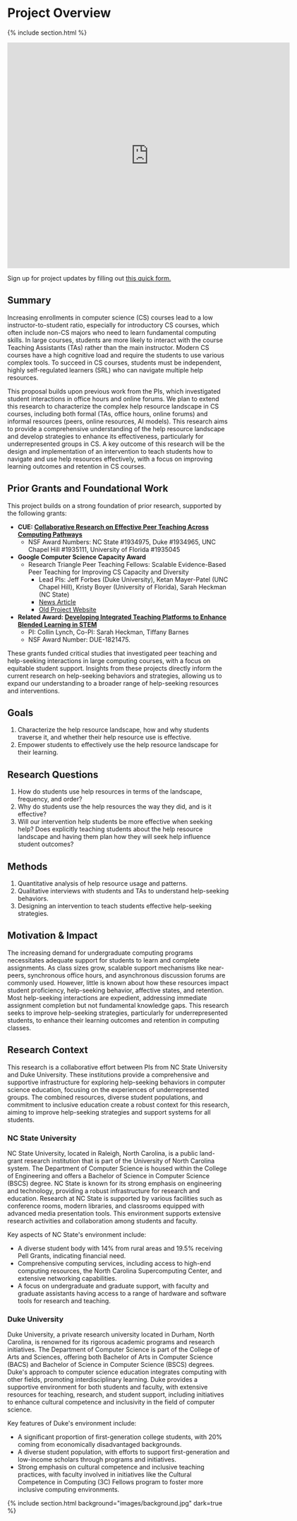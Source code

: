---
---

# Project Overview

{% include section.html %}

<!-- Embed Google Form -->
<iframe src="https://docs.google.com/forms/d/e/1FAIpQLSe0xDl8Xq5NMaHrS1vkOxi92fTujxt4WbKgo4vTT1Rk__UBxA/viewform?embedded=true" 
        width="640" 
        height="511" 
        frameborder="0" 
        marginheight="0" 
        marginwidth="0">
    Loading…
</iframe>



Sign up for project updates by filling out [this quick form.](https://duke.qualtrics.com/jfe/form/SV_cZnHOIslzA9inhY)

## Summary
Increasing enrollments in computer science (CS) courses lead to a low instructor-to-student ratio, especially for introductory CS courses, which often include non-CS majors who need to learn fundamental computing skills. In large courses, students are more likely to interact with the course Teaching Assistants (TAs) rather than the main instructor. Modern CS courses have a high cognitive load and require the students to use various complex tools. To succeed in CS courses, students must be independent, highly self-regulated learners (SRL) who can navigate multiple help resources.

This proposal builds upon previous work from the PIs, which investigated student interactions in office hours and online forums. We plan to extend this research to characterize the complex help resource landscape in CS courses, including both formal (TAs, office hours, online forums) and informal resources (peers, online resources, AI models). This research aims to provide a comprehensive understanding of the help resource landscape and develop strategies to enhance its effectiveness, particularly for underrepresented groups in CS. A key outcome of this research will be the design and implementation of an intervention to teach students how to navigate and use help resources effectively, with a focus on improving learning outcomes and retention in CS courses.


## Prior Grants and Foundational Work
This project builds on a strong foundation of prior research, supported by the following grants:
- **CUE: [Collaborative Research on Effective Peer Teaching Across Computing Pathways](https://www.nsf.gov/awardsearch/showAward?AWD_ID=1934965&HistoricalAwards=false)**
  - NSF Award Numbers: NC State #1934975, Duke #1934965, UNC Chapel Hill #1935111, University of Florida #1935045
- **Google Computer Science Capacity Award**
  - Research Triangle Peer Teaching Fellows: Scalable Evidence-Based Peer Teaching for Improving CS Capacity and Diversity
    - Lead PIs: Jeff Forbes (Duke University), Ketan Mayer-Patel (UNC Chapel Hill), Kristy Boyer (University of Florida), Sarah Heckman (NC State)
    - [News Article](https://www.csc.ncsu.edu/news/1768)
    - [Old Project Website](https://www.cs.unc.edu/~kmp/peerteachingfellows/)
- **Related Award: [Developing Integrated Teaching Platforms to Enhance Blended Learning in STEM](https://www.nsf.gov/awardsearch/showAward?AWD_ID=1821475&HistoricalAwards=false)**
  - PI: Collin Lynch, Co-PI: Sarah Heckman, Tiffany Barnes
  - NSF Award Number: DUE-1821475.

These grants funded critical studies that investigated peer teaching and help-seeking interactions in large computing courses, with a focus on equitable student support. Insights from these projects directly inform the current research on help-seeking behaviors and strategies, allowing us to expand our understanding to a broader range of help-seeking resources and interventions.

## Goals
1. Characterize the help resource landscape, how and why students traverse it, and whether their help resource use is effective.
2. Empower students to effectively use the help resource landscape for their learning.

## Research Questions
1. How do students use help resources in terms of the landscape, frequency, and order?
2. Why do students use the help resources the way they did, and is it effective?
3. Will our intervention help students be more effective when seeking help? Does explicitly teaching students about the help resource landscape and having them plan how they will seek help influence student outcomes?

## Methods
1. Quantitative analysis of help resource usage and patterns.
2. Qualitative interviews with students and TAs to understand help-seeking behaviors.
3. Designing an intervention to teach students effective help-seeking strategies.

## Motivation & Impact
The increasing demand for undergraduate computing programs necessitates adequate support for students to learn and complete assignments. As class sizes grow, scalable support mechanisms like near-peers, synchronous office hours, and asynchronous discussion forums are commonly used. However, little is known about how these resources impact student proficiency, help-seeking behavior, affective states, and retention. Most help-seeking interactions are expedient, addressing immediate assignment completion but not fundamental knowledge gaps. This research seeks to improve help-seeking strategies, particularly for underrepresented students, to enhance their learning outcomes and retention in computing classes.

## Research Context
This research is a collaborative effort between PIs from NC State University and Duke University. These institutions provide a comprehensive and supportive infrastructure for exploring help-seeking behaviors in computer science education, focusing on the experiences of underrepresented groups. The combined resources, diverse student populations, and commitment to inclusive education create a robust context for this research, aiming to improve help-seeking strategies and support systems for all students.

### NC State University
NC State University, located in Raleigh, North Carolina, is a public land-grant research institution that is part of the University of North Carolina system. The Department of Computer Science is housed within the College of Engineering and offers a Bachelor of Science in Computer Science (BSCS) degree. NC State is known for its strong emphasis on engineering and technology, providing a robust infrastructure for research and education. Research at NC State is supported by various facilities such as conference rooms, modern libraries, and classrooms equipped with advanced media presentation tools. This environment supports extensive research activities and collaboration among students and faculty.

Key aspects of NC State's environment include:
- A diverse student body with 14% from rural areas and 19.5% receiving Pell Grants, indicating financial need.
- Comprehensive computing services, including access to high-end computing resources, the North Carolina Supercomputing Center, and extensive networking capabilities.
- A focus on undergraduate and graduate support, with faculty and graduate assistants having access to a range of hardware and software tools for research and teaching.

### Duke University
Duke University, a private research university located in Durham, North Carolina, is renowned for its rigorous academic programs and research initiatives. The Department of Computer Science is part of the College of Arts and Sciences, offering both Bachelor of Arts in Computer Science (BACS) and Bachelor of Science in Computer Science (BSCS) degrees. Duke's approach to computer science education integrates computing with other fields, promoting interdisciplinary learning. Duke provides a supportive environment for both students and faculty, with extensive resources for teaching, research, and student support, including initiatives to enhance cultural competence and inclusivity in the field of computer science.

Key features of Duke's environment include:
- A significant proportion of first-generation college students, with 20% coming from economically disadvantaged backgrounds.
- A diverse student population, with efforts to support first-generation and low-income scholars through programs and initiatives.
- Strong emphasis on cultural competence and inclusive teaching practices, with faculty involved in initiatives like the Cultural Competence in Computing (3C) Fellows program to foster more inclusive computing environments.

{% include section.html background="images/background.jpg" dark=true %}
